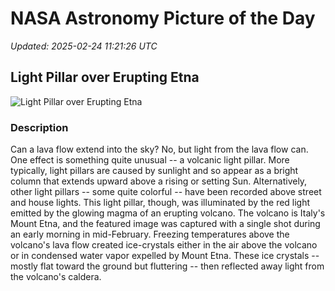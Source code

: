 # NASA Astronomy Picture of the Day

_Updated: 2025-02-24 11:21:26 UTC_

## Light Pillar over Erupting Etna

![Light Pillar over Erupting Etna](https://apod.nasa.gov/apod/image/2502/LightPillarVolcano_Calio_960.jpg)

### Description

Can a lava flow extend into the sky? No, but light from the lava flow can. One effect is something quite unusual -- a volcanic light pillar. More typically, light pillars are caused by sunlight and so appear as a bright column that extends upward above a rising or setting Sun. Alternatively, other light pillars -- some quite colorful -- have been recorded above street and house lights. This light pillar, though, was illuminated by the red light emitted by the glowing magma of an erupting volcano. The volcano is Italy's Mount Etna, and the featured image was captured with a single shot during an early morning in mid-February. Freezing temperatures above the volcano's lava flow created ice-crystals either in the air above the volcano or in condensed water vapor expelled by Mount Etna. These ice crystals -- mostly flat toward the ground but fluttering -- then reflected away light from the volcano's caldera.
